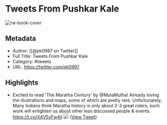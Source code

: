 # Tweets From Pushkar Kale

![rw-book-cover](https://pbs.twimg.com/profile_images/1396139151322349572/f0dFYrGS.jpg)

## Metadata
- Author: [[@pk0997 on Twitter]]
- Full Title: Tweets From Pushkar Kale
- Category: #tweets
- URL: https://twitter.com/pk0997

## Highlights
- Excited to read 'The Maratha Century' by @MulaMutha! Already loving the illustrations and maps, some of which are pretty rare. Unfortunately, Many Indians think Maratha history is only about 2-3 great rulers, such work will enlighten us about other less discussed people & events. https://t.co/X4V5yFw4iI
  ![](https://pbs.twimg.com/media/FI9BBKCaMAAcIGQ.jpg) ([View Tweet](https://twitter.com/pk0997/status/1481474294727471106))
